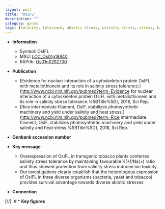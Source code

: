 ```yaml
---
layout: post
title: "OsIFL"
description: ""
category: genes
tags: [salinity, tolerance, abiotic stress, salinity stress, stress, biotic stress, stress tolerance]
---
```


* **Information**  
    + Symbol: OsIFL  
    + MSU: [LOC_Os01g18840](http://rice.plantbiology.msu.edu/cgi-bin/ORF_infopage.cgi?orf=LOC_Os01g18840)  
    + RAPdb: [Os01g0292700](http://rapdb.dna.affrc.go.jp/viewer/gbrowse_details/irgsp1?name=Os01g0292700)  

* **Publication**  
    + [Evidence for nuclear interaction of a cytoskeleton protein OsIFL with metallothionein and its role in salinity stress tolerance.](http://www.ncbi.nlm.nih.gov/pubmed?term=Evidence for nuclear interaction of a cytoskeleton protein OsIFL with metallothionein and its role in salinity stress tolerance.%5BTitle%5D), 2016, Sci Rep.
    + [Rice intermediate filament, OsIF, stabilizes photosynthetic machinery and yield under salinity and heat stress.](http://www.ncbi.nlm.nih.gov/pubmed?term=Rice intermediate filament, OsIF, stabilizes photosynthetic machinery and yield under salinity and heat stress.%5BTitle%5D), 2018, Sci Rep.

* **Genbank accession number**  

* **Key message**  
    + Overexpression of OsIFL in transgenic tobacco plants conferred salinity stress tolerance by maintaining favourable K(+)/Na(+) ratio and thus showed protection from salinity stress induced ion toxicity
    + Our investigations clearly establish that the heterologous expression of OsIFL in three diverse organisms (bacteria, yeast and tobacco) provides survival advantage towards diverse abiotic stresses

* **Connection**  

[//]: # * **Key figures**  


